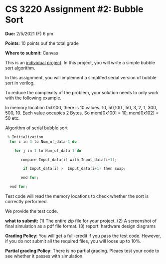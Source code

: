 # CS 3220 Assignment #2: Bubble Sort

**Due:** 2/5/2021 (F) 6 pm

**Points**: 10 points ouf the total grade 

**Where to submit**: Canvas 

This is an <u> individual project</u>. In this project, you will write a simple bubble sort algorithm. 



In this assignment, you will implement a simplifed serial version of  bubble sort in verilog. 

To reduce the complexity of the problem, your solution needs to only work with the following example. 

In memory location 0x0100, there is 10 values. 10, 50,100 , 50, 3, 2, 1, 300, 500, 10.  Each value occupies 2 Bytes. So mem[0x100] = 10, mem[0x102] = 50 etc.  

Algorithm of serial bubble sort 

````c
 % Initialization 
  for i in 1 to Num_of_data-1 do 

    for j in 1 to Num_of_data-1 do 

       compare Input_data(i) with Input_data(i+1);

        if Input_data(i) >  Input_data(i+1) then swap; 

       end for; 

  end for;  
````



Test code will read the memory locations to check whether the sort is correctly performed. 

We provide the test code. 



**what to submit:** (1) The entire zip file for your project. (2)  A screenshot of final simulation as a pdf file format.  (3) report: hardware design diagrams 



**Grading Policy**: You will get a full-credit if you pass the test code. However, if you do not submit all the required files, you will loose up to 10%. 



**Partial grading Policy**: There is no partial grading. Pleaes test your code to see whether it passes with simulation. 

 

 

 

 

